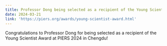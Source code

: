 ```yaml
---
title: Professor Dong being selected as a recipient of the Young Scientist Award at PIERS 2024 in Chengdu! Congratulations!
date: 2024-03-21
link: 'https://piers.org/awards/young-scientist-award.html'
---
```

Congratulations to Professor Dong for being selected as a recipient of the Young Scientist Award at PIERS 2024 in Chengdu!
<!--more-->